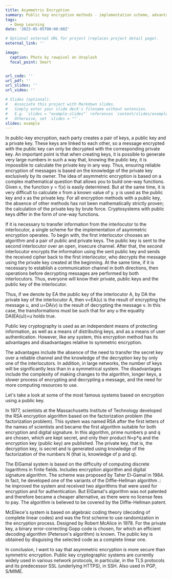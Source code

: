 ```yaml
---
title: Asymmetric Encryption
summary: Public key encryption methods - implementation scheme, advantages and disadvantages, the most famous systems
tags:
  - Deep Learning
date: '2023-05-05T00:00:00Z'

# Optional external URL for project (replaces project detail page).
external_link: ''

image:
  caption: Photo by rawpixel on Unsplash
  focal_point: Smart


url_code: ''
url_pdf: ''
url_slides: ''
url_video: ''

# Slides (optional).
#   Associate this project with Markdown slides.
#   Simply enter your slide deck's filename without extension.
#   E.g. `slides = "example-slides"` references `content/slides/example-slides.md`.
#   Otherwise, set `slides = ""`.
slides: example
---
```


In public-key encryption, each party creates a pair of keys, a public key and a private key. These keys are linked to each other, so a message encrypted with the public key can only be decrypted with the corresponding private key.
An important point is that when creating keys, it is possible to generate very large numbers in such a way that, knowing the public key, it is impossible to calculate the private key in any way. Thus, ensuring reliable encryption of messages is based on the knowledge of the private key exclusively by its owner. The idea of asymmetric encryption is based on a complex mathematical question that allows you to build one-way functions. Given x, the function y = f(x) is easily determined. But at the same time, it is very difficult to calculate x from a known value of y. y is used as the public key and x as the private key. For all encryption methods with a public key, the absence of other methods has not been mathematically strictly proven; the calculation of the private key by brute force. Cryptosystems with public keys differ in the form of one-way functions.

If it is necessary to transfer information from the interlocutor to the interlocutor, a single scheme for the implementation of asymmetric encryption operates. To begin with, the first interlocutor chooses an algorithm and a pair of public and private keys. The public key is sent to the second interlocutor over an open, insecure channel. After that, the second interlocutor encrypts the information using the sent public key and sends the received cipher back to the first interlocutor, who decrypts the message using the private key created at the beginning. At the same time, if it is necessary to establish a communication channel in both directions, then operations before decrypting messages are performed by both interlocutors. Thus, everyone will know their private, public keys and the public key of the interlocutor.

Thus, if we denote by EA the public key of the interlocutor A, by DA the private key of the interlocutor A, then v=EA(u) is the result of encrypting the message u, and u=DA(v) is the result of decrypting the message v. In this case, the transformations must be such that for any u the equality DA(EA(u))=u holds true.

Public key cryptography is used as an independent means of protecting information, as well as a means of distributing keys, and as a means of user authentication. However, like any system, this encryption method has its advantages and disadvantages relative to symmetric encryption.

The advantages include the absence of the need to transfer the secret key over a reliable channel and the knowledge of the decryption key by only one of the interlocutors. In addition, in large networks, the number of keys will be significantly less than in a symmetrical system.
The disadvantages include the complexity of making changes to the algorithm, longer keys, a slower process of encrypting and decrypting a message, and the need for more computing resources to use.

Let's take a look at some of the most famous systems based on encryption using a public key.

In 1977, scientists at the Massachusetts Institute of Technology developed the RSA encryption algorithm based on the factorization problem (the factorization problem). This system was named RSA after the first letters of the names of scientists and became the first algorithm suitable for both encryption and digital signature.
In this algorithm, prime numbers p and q are chosen, which are kept secret, and only their product N=p*q and the encryption key (public key) are published. The private key, that is, the decryption key, is secret and is generated using knowledge of the factorization of the numbers N (that is, knowledge of p and q).

The ElGamal system is based on the difficulty of computing discrete logarithms in finite fields. Includes encryption algorithm and digital signature algorithm. The scheme was proposed by Taher El-Gamal in 1984. In fact, he developed one of the variants of the Diffie-Hellman algorithm .: he improved the system and received two algorithms that were used for encryption and for authentication. But ElGamal's algorithm was not patented and therefore became a cheaper alternative, as there were no license fees to pay. The algorithm is believed to be covered by the Diffie-Hellman patent.

McEliece's system is based on algebraic coding theory (decoding of complete linear codes) and was the first scheme to use randomization in the encryption process. Designed by Robert McAlice in 1978.
For the private key, a binary error-correcting Gopp code is chosen, for which an efficient decoding algorithm (Peterson's algorithm) is known. The public key is obtained by disguising the selected code as a complete linear one.

In conclusion, I want to say that asymmetric encryption is more secure than symmetric encryption. Public key cryptographic systems are currently widely used in various network protocols, in particular, in the TLS protocols and its predecessor SSL (underlying HTTPS), in SSH. Also used in PGP, S/MIME.
